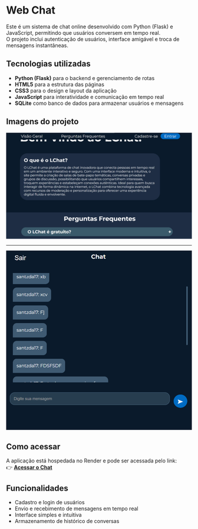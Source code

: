 # Web Chat

Este é um sistema de chat online desenvolvido com Python (Flask) e JavaScript, permitindo que usuários conversem em tempo real.  
O projeto inclui autenticação de usuários, interface amigável e troca de mensagens instantâneas.

## Tecnologias utilizadas
- **Python (Flask)** para o backend e gerenciamento de rotas  
- **HTML5** para a estrutura das páginas  
- **CSS3** para o design e layout da aplicação  
- **JavaScript** para interatividade e comunicação em tempo real  
- **SQLite** como banco de dados para armazenar usuários e mensagens

## Imagens do projeto
![Pagina Inicial](static/assets/lchat.png)

---
![Pagina do Chat](static/assets/chat-lchat2.png)


## Como acessar
A aplicação está hospedada no Render e pode ser acessada pelo link:  
👉 **[Acessar o Chat](https://web-chat-joao.onrender.com)**


## Funcionalidades
- Cadastro e login de usuários  
- Envio e recebimento de mensagens em tempo real  
- Interface simples e intuitiva  
- Armazenamento de histórico de conversas  
